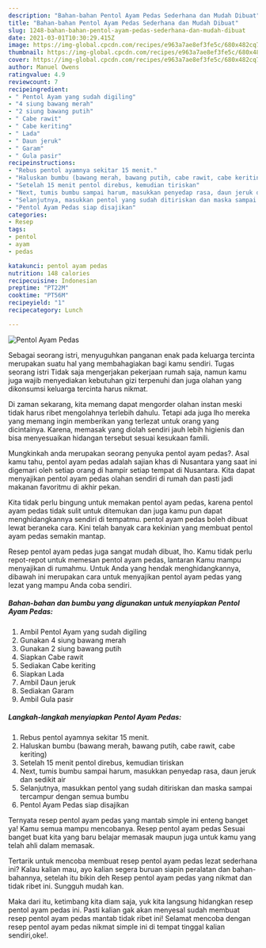 ```yaml
---
description: "Bahan-bahan Pentol Ayam Pedas Sederhana dan Mudah Dibuat"
title: "Bahan-bahan Pentol Ayam Pedas Sederhana dan Mudah Dibuat"
slug: 1248-bahan-bahan-pentol-ayam-pedas-sederhana-dan-mudah-dibuat
date: 2021-03-01T10:30:29.415Z
image: https://img-global.cpcdn.com/recipes/e963a7ae8ef3fe5c/680x482cq70/pentol-ayam-pedas-foto-resep-utama.jpg
thumbnail: https://img-global.cpcdn.com/recipes/e963a7ae8ef3fe5c/680x482cq70/pentol-ayam-pedas-foto-resep-utama.jpg
cover: https://img-global.cpcdn.com/recipes/e963a7ae8ef3fe5c/680x482cq70/pentol-ayam-pedas-foto-resep-utama.jpg
author: Manuel Owens
ratingvalue: 4.9
reviewcount: 7
recipeingredient:
- " Pentol Ayam yang sudah digiling"
- "4 siung bawang merah"
- "2 siung bawang putih"
- " Cabe rawit"
- " Cabe keriting"
- " Lada"
- " Daun jeruk"
- " Garam"
- " Gula pasir"
recipeinstructions:
- "Rebus pentol ayamnya sekitar 15 menit."
- "Haluskan bumbu (bawang merah, bawang putih, cabe rawit, cabe keriting)"
- "Setelah 15 menit pentol direbus, kemudian tiriskan"
- "Next, tumis bumbu sampai harum, masukkan penyedap rasa, daun jeruk dan sedikit air"
- "Selanjutnya, masukkan pentol yang sudah ditiriskan dan maska sampai tercampur dengan semua bumbu"
- "Pentol Ayam Pedas siap disajikan"
categories:
- Resep
tags:
- pentol
- ayam
- pedas

katakunci: pentol ayam pedas 
nutrition: 148 calories
recipecuisine: Indonesian
preptime: "PT22M"
cooktime: "PT56M"
recipeyield: "1"
recipecategory: Lunch

---
```



![Pentol Ayam Pedas](https://img-global.cpcdn.com/recipes/e963a7ae8ef3fe5c/680x482cq70/pentol-ayam-pedas-foto-resep-utama.jpg)

Sebagai seorang istri, menyuguhkan panganan enak pada keluarga tercinta merupakan suatu hal yang membahagiakan bagi kamu sendiri. Tugas seorang istri Tidak saja mengerjakan pekerjaan rumah saja, namun kamu juga wajib menyediakan kebutuhan gizi terpenuhi dan juga olahan yang dikonsumsi keluarga tercinta harus nikmat.

Di zaman  sekarang, kita memang dapat mengorder olahan instan meski tidak harus ribet mengolahnya terlebih dahulu. Tetapi ada juga lho mereka yang memang ingin memberikan yang terlezat untuk orang yang dicintainya. Karena, memasak yang diolah sendiri jauh lebih higienis dan bisa menyesuaikan hidangan tersebut sesuai kesukaan famili. 



Mungkinkah anda merupakan seorang penyuka pentol ayam pedas?. Asal kamu tahu, pentol ayam pedas adalah sajian khas di Nusantara yang saat ini digemari oleh setiap orang di hampir setiap tempat di Nusantara. Kita dapat menyajikan pentol ayam pedas olahan sendiri di rumah dan pasti jadi makanan favoritmu di akhir pekan.

Kita tidak perlu bingung untuk memakan pentol ayam pedas, karena pentol ayam pedas tidak sulit untuk ditemukan dan juga kamu pun dapat menghidangkannya sendiri di tempatmu. pentol ayam pedas boleh dibuat lewat beraneka cara. Kini telah banyak cara kekinian yang membuat pentol ayam pedas semakin mantap.

Resep pentol ayam pedas juga sangat mudah dibuat, lho. Kamu tidak perlu repot-repot untuk memesan pentol ayam pedas, lantaran Kamu mampu menyajikan di rumahmu. Untuk Anda yang hendak menghidangkannya, dibawah ini merupakan cara untuk menyajikan pentol ayam pedas yang lezat yang mampu Anda coba sendiri.

<!--inarticleads1-->

##### Bahan-bahan dan bumbu yang digunakan untuk menyiapkan Pentol Ayam Pedas:

1. Ambil  Pentol Ayam yang sudah digiling
1. Gunakan 4 siung bawang merah
1. Gunakan 2 siung bawang putih
1. Siapkan  Cabe rawit
1. Sediakan  Cabe keriting
1. Siapkan  Lada
1. Ambil  Daun jeruk
1. Sediakan  Garam
1. Ambil  Gula pasir




<!--inarticleads2-->

##### Langkah-langkah menyiapkan Pentol Ayam Pedas:

1. Rebus pentol ayamnya sekitar 15 menit.
1. Haluskan bumbu (bawang merah, bawang putih, cabe rawit, cabe keriting)
1. Setelah 15 menit pentol direbus, kemudian tiriskan
1. Next, tumis bumbu sampai harum, masukkan penyedap rasa, daun jeruk dan sedikit air
1. Selanjutnya, masukkan pentol yang sudah ditiriskan dan maska sampai tercampur dengan semua bumbu
1. Pentol Ayam Pedas siap disajikan




Ternyata resep pentol ayam pedas yang mantab simple ini enteng banget ya! Kamu semua mampu mencobanya. Resep pentol ayam pedas Sesuai banget buat kita yang baru belajar memasak maupun juga untuk kamu yang telah ahli dalam memasak.

Tertarik untuk mencoba membuat resep pentol ayam pedas lezat sederhana ini? Kalau kalian mau, ayo kalian segera buruan siapin peralatan dan bahan-bahannya, setelah itu bikin deh Resep pentol ayam pedas yang nikmat dan tidak ribet ini. Sungguh mudah kan. 

Maka dari itu, ketimbang kita diam saja, yuk kita langsung hidangkan resep pentol ayam pedas ini. Pasti kalian gak akan menyesal sudah membuat resep pentol ayam pedas mantab tidak ribet ini! Selamat mencoba dengan resep pentol ayam pedas nikmat simple ini di tempat tinggal kalian sendiri,oke!.

